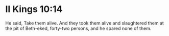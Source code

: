 # II Kings 10:14

He said, Take them alive. And they took them alive and slaughtered them at the pit of Beth-eked, forty-two persons, and he spared none of them.
